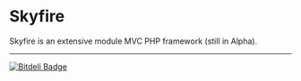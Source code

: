 # Skyfire

Skyfire is an extensive module MVC PHP framework (still in Alpha).

----------------------------

[![Bitdeli Badge](https://d2weczhvl823v0.cloudfront.net/tfont/skyfire/trend.png)](https://bitdeli.com/free "Bitdeli Badge")
